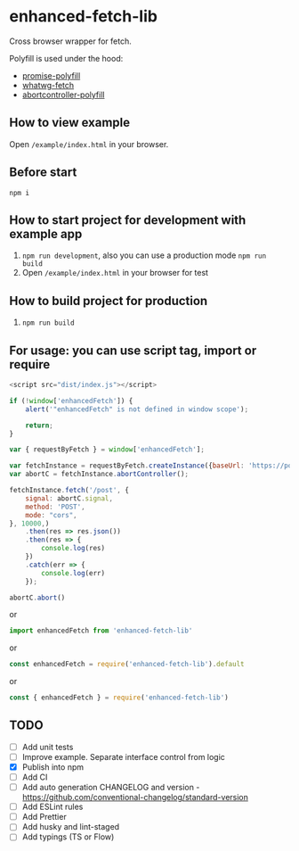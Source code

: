 # enhanced-fetch-lib
Cross browser wrapper for fetch.

Polyfill is used under the hood:
- [promise-polyfill](https://www.npmjs.com/package/promise-polyfill)
- [whatwg-fetch](https://www.npmjs.com/package/whatwg-fetch)
- [abortcontroller-polyfill](https://www.npmjs.com/package/abortcontroller-polyfill)

## How to view example
Open `/example/index.html` in your browser.

## Before start
`npm i`

## How to start project for development with example app
1. `npm run development`, also you can use a production mode `npm run build`
2. Open `/example/index.html` in your browser for test

## How to build project for production
1. `npm run build`

## For usage: you can use script tag, import or require
```js
<script src="dist/index.js"></script>

if (!window['enhancedFetch']) {
    alert('"enhancedFetch" is not defined in window scope');

    return;
}

var { requestByFetch } = window['enhancedFetch'];

var fetchInstance = requestByFetch.createInstance({baseUrl: 'https://poller.jeetiss.now.sh',});
var abortC = fetchInstance.abortController();

fetchInstance.fetch('/post', {
    signal: abortC.signal,
    method: 'POST',
    mode: "cors",
}, 10000,)
    .then(res => res.json())
    .then(res => {
        console.log(res)
    })
    .catch(err => {
        console.log(err)
    });

abortC.abort()
```
or
```js
import enhancedFetch from 'enhanced-fetch-lib'
```
or
```js
const enhancedFetch = require('enhanced-fetch-lib').default
```
or
```js
const { enhancedFetch } = require('enhanced-fetch-lib')
```

## TODO
- [ ] Add unit tests
- [ ] Improve example. Separate interface control from logic
- [x] Publish into npm
- [ ] Add CI
- [ ] Add auto generation CHANGELOG and version - https://github.com/conventional-changelog/standard-version
- [ ] Add ESLint rules
- [ ] Add Prettier
- [ ] Add husky and lint-staged
- [ ] Add typings (TS or Flow)

